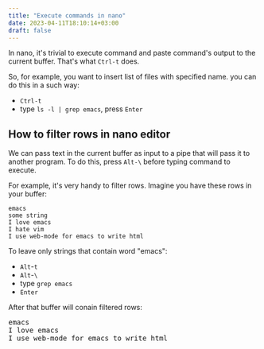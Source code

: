 ```yaml
---
title: "Execute commands in nano"
date: 2023-04-11T18:10:14+03:00
draft: false
---
```


In nano, it's trivial to execute command and paste command's output to the
current buffer. That's what `Ctrl-t` does.

<!--more-->

So, for example, you want to insert list of files with specified name. you
can do this in a such way:

- `Ctrl-t`
- type `ls -l | grep emacs`, press `Enter`

## How to filter rows in nano editor

We can pass text in the current buffer as input to a pipe that will
pass it to another program. To do this, press `Alt-\`
before typing command to execute.


For example, it's very handy to filter rows.
Imagine you have these rows in your buffer:

```
emacs
some string
I love emacs
I hate vim
I use web-mode for emacs to write html
```

To leave only strings that contain word "emacs":

- `Alt`-`t`
- `Alt`-`\`
- type <code>grep emacs</code>
- `Enter`

<p>
After that buffer will conain filtered rows:
</p>

<pre>
emacs
I love emacs
I use web-mode for emacs to write html
</pre>